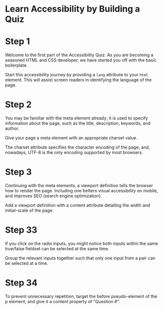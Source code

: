 # Learn Accessibility by Building a Quiz

# Step 1 
Welcome to the first part of the Accessibility Quiz. As you are becoming a seasoned HTML and CSS developer, we have started you off with the basic boilerplate.

Start this accessibility journey by providing a `lang` attribute to your `html` element. This will assist screen readers in identifying the language of the page.

# Step 2
You may be familiar with the meta element already; it is used to specify information about the page, such as the title, description, keywords, and author.

Give your page a meta element with an appropriate charset value.

The charset attribute specifies the character encoding of the page, and, nowadays, UTF-8 is the only encoding supported by most browsers.

# Step 3
Continuing with the meta elements, a viewport definition tells the browser how to render the page. Including one betters visual accessibility on mobile, and improves SEO (search engine optimization).

Add a viewport definition with a content attribute detailing the width and initial-scale of the page.


# Step 33
If you click on the radio inputs, you might notice both inputs within the same true/false fieldset can be selected at the same time.

Group the relevant inputs together such that only one input from a pair can be selected at a time.


# Step 34
To prevent unnecessary repetition, target the before pseudo-element of the p element, and give it a content property of "Question #".

